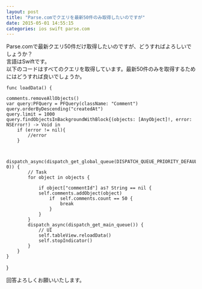 ```yaml
---
layout: post
title: "Parse.comでクエリを最新50件のみ取得したいのですが"
date: 2015-05-01 14:55:15
categories: ios swift parse.com
---
```

<p>Parse.comで最新クエリ50件だけ取得したいのですが、どうすればよろしいでしょうか？<br>
言語はSwiftです。<br>
以下のコードはすべてのクエリを取得しています。最新50件のみを取得するためにはどうすれば良いでしょうか。 </p>

<pre><code>func loadData() {

comments.removeAllObjects()
var query:PFQuery = PFQuery(className: "Comment")
query.orderByDescending("createdAt")
query.limit = 1000
query.findObjectsInBackgroundWithBlock{(objects: [AnyObject]!, error: NSError!) -&gt; Void in
    if (error != nil){
        //error
    }


    dispatch_async(dispatch_get_global_queue(DISPATCH_QUEUE_PRIORITY_DEFAULT, 0)) {
        // Task
        for object in objects {

            if object["commentId"] as? String == nil {
            self.comments.addObject(object)
                if  self.comments.count == 50 {
                    break
                }
            }
        }
        dispatch_async(dispatch_get_main_queue()) {
            // UI
            self.tableView.reloadData()
            self.stopIndicator()
        }
    }
}
</code></pre>

<p>}</p>

<p>回答よろしくお願いいたします。</p>
